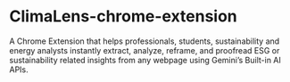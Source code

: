 # ClimaLens-chrome-extension
A Chrome Extension that helps professionals, students, sustainability and energy analysts instantly extract, analyze, reframe, and proofread ESG or sustainability related insights from any webpage using Gemini’s Built-in AI APIs.
